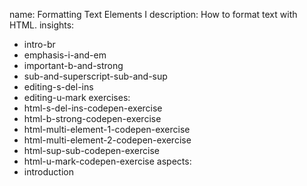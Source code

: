 name: Formatting Text Elements I
description: How to format text with HTML.
insights:
  - intro-br
  - emphasis-i-and-em
  - important-b-and-strong
  - sub-and-superscript-sub-and-sup
  - editing-s-del-ins
  - editing-u-mark
exercises:
  - html-s-del-ins-codepen-exercise
  - html-b-strong-codepen-exercise
  - html-multi-element-1-codepen-exercise
  - html-multi-element-2-codepen-exercise
  - html-sup-sub-codepen-exercise
  - html-u-mark-codepen-exercise
aspects:
  - introduction
